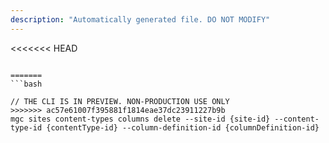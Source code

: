 ```yaml
---
description: "Automatically generated file. DO NOT MODIFY"
---
```


<<<<<<< HEAD
```cli

=======
```bash

// THE CLI IS IN PREVIEW. NON-PRODUCTION USE ONLY
>>>>>>> ac57e61007f395881f1814eae37dc23911227b9b
mgc sites content-types columns delete --site-id {site-id} --content-type-id {contentType-id} --column-definition-id {columnDefinition-id}

```